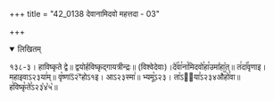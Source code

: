 +++
title = "42_0138 देवानामिदवो महत्तदा - 03"

+++
<details open><summary>लिखितम्</summary>

१३८-३। हाविष्कृते द्वे॥ द्वयोर्हविष्कृद्गायत्रीन्द्रः॥ (विश्वेदेवाः)।दे꣥꣯वा꣯ना꣯मिदवो꣯हा꣯उमा꣤हा꣥त्॥ त꣢दा꣡꣯वृणाइ। महाइवाऽ२३या꣢म्॥ वृ꣡ष्णाऽ᳒२ꣳ᳒होऽ१इ। आऽ२३स्मा꣢॥ भ्यमू꣡ऽ२३। ता꣡ऽ२᳐या꣣ऽ२३४औ꣥꣯हो꣯वा॥ ह꣢विष्कृ꣡ते꣣ऽ२३꣡४꣡५꣡॥
</details>